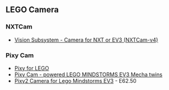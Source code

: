 ## LEGO Camera



### NXTCam
- [Vision Subsystem - Camera for NXT or EV3 (NXTCam-v4)](http://www.mindsensors.com/ev3-and-nxt/14-vision-subsystem-camera-for-nxt-or-ev3-nxtcam-v4)


### Pixy Cam 
- [Pixy for LEGO](https://pixycam.com/pixy-lego/)
- [Pixy Cam - powered LEGO MINDSTORMS EV3 Mecha twins](https://www.youtube.com/watch?v=B7aDob76na0)
- [Pixy2 Camera for Lego Mindstorms EV3](https://www.generationrobots.com/en/403346-pixy2-camera-for-lego-mindstorms-ev3.html) - E62.50



